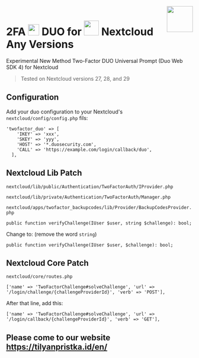 <img src="https://1.tilyanpristka.id/images/tP-logo-rounded.png" height="70" align="right">

# 2FA <img src="https://upload.wikimedia.org/wikipedia/commons/8/8b/Duo_Logo_Green.svg" height="30"> DUO for <img src="https://upload.wikimedia.org/wikipedia/commons/6/60/Nextcloud_Logo.svg" height="40"> Nextcloud Any Versions

Experimental New Method Two-Factor DUO Universal Prompt (Duo Web SDK 4) for Nextcloud
>Tested on Nextcloud versions 27, 28, and 29
## Configuration
Add your duo configuration to your Nextcloud's `nextcloud/config/config.php` fils:
```
'twofactor_duo' => [
    'IKEY' => 'xxx',
    'SKEY' => 'yyy',
    'HOST' => '*.duosecurity.com',
    'CALL' => 'https://example.com/login/callback/duo',
  ],
```
## Nextcloud Lib Patch
`nextcloud/lib/public/Authentication/TwoFactorAuth/IProvider.php`

`nextcloud/lib/private/Authentication/TwoFactorAuth/Manager.php`

`nextcloud/apps/twofactor_backupcodes/lib/Provider/BackupCodesProvider.php`
```
public function verifyChallenge(IUser $user, string $challenge): bool;
```
Change to: (remove the word `string`)
```
public function verifyChallenge(IUser $user, $challenge): bool;
```
## Nextcloud Core Patch
`nextcloud/core/routes.php`
```
['name' => 'TwoFactorChallenge#solveChallenge', 'url' => '/login/challenge/{challengeProviderId}', 'verb' => 'POST'],
```
After that line, add this:
```
['name' => 'TwoFactorChallenge#solveChallenge', 'url' => '/login/callback/{challengeProviderId}', 'verb' => 'GET'],
```

## Please come to our website https://tilyanpristka.id/en/
